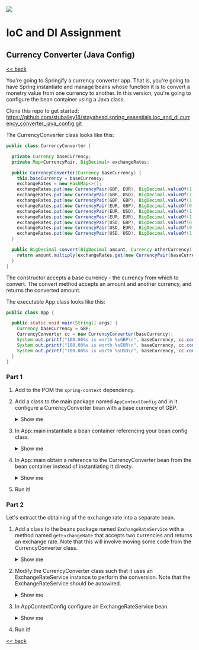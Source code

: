 <img src="../../../../stayahead.png" />

# IoC and DI Assignment

## Currency Converter (Java Config)

[<< back](../../../#ioc-and-di)

You're going to Springify a currency converter app. That is, you're going to have Spring instantiate and manage beans whose function it is to convert a monetry value from one currency to another. In this version, you're going to configure the bean container using a Java class.

Clone this repo to get started: 
https://github.com/stubailey18/stayahead.spring_essentials.ioc_and_di.currency_converter_java_config.git

The CurrencyConverter class looks like this:

```java
public class CurrencyConverter {

  private Currency baseCurrency;
  private Map<CurrencyPair, BigDecimal> exchangeRates;

  public CurrencyConverter(Currency baseCurrency) {
    this.baseCurrency = baseCurrency;
    exchangeRates = new HashMap<>();
    exchangeRates.put(new CurrencyPair(GBP, EUR), BigDecimal.valueOf(1.18));
    exchangeRates.put(new CurrencyPair(GBP, USD), BigDecimal.valueOf(1.31));
    exchangeRates.put(new CurrencyPair(GBP, GBP), BigDecimal.valueOf(1));
    exchangeRates.put(new CurrencyPair(EUR, GBP), BigDecimal.valueOf(0.85));
    exchangeRates.put(new CurrencyPair(EUR, USD), BigDecimal.valueOf(1.11));
    exchangeRates.put(new CurrencyPair(EUR, EUR), BigDecimal.valueOf(1));
    exchangeRates.put(new CurrencyPair(USD, GBP), BigDecimal.valueOf(0.76));
    exchangeRates.put(new CurrencyPair(USD, EUR), BigDecimal.valueOf(0.90));
    exchangeRates.put(new CurrencyPair(USD, USD), BigDecimal.valueOf(1));
  }

  public BigDecimal convert(BigDecimal amount, Currency otherCurrency) {
    return amount.multiply(exchangeRates.get(new CurrencyPair(baseCurrency, otherCurrency)));
  }
}
```

The constructor accepts a base currency - the currency from which to convert. The convert method accepts an amount and another currency, and returns the converted amount.

The executable App class looks like this:

```java
public class App {

  public static void main(String[] args) {
    Currency baseCurrency = GBP;
    CurrencyConverter cc = new CurrencyConverter(baseCurrency);
    System.out.printf("100.00%s is worth %sGBP\n", baseCurrency, cc.convert(BigDecimal.valueOf(100), GBP));
    System.out.printf("100.00%s is worth %sEUR\n", baseCurrency, cc.convert(BigDecimal.valueOf(100), EUR));
    System.out.printf("100.00%s is worth %sUSD\n", baseCurrency, cc.convert(BigDecimal.valueOf(100), USD));
  }
}
```
### Part 1

1. Add to the POM the `spring-context` dependency.

2. Add a class to the main package named `AppContextConfig` and in it configure a CurrencyConverter bean with a base currency of GBP.<details>
    <summary>Show me</summary>

    ```java
    public class AppContextConfig {

      @Bean
      public CurrencyConverter currencyConverter() {
        return new CurrencyConverter(Currency.GBP);
      }
    }
    ```
</details>

3. In App::main instantiate a bean container referencing your bean config class.<details>
    <summary>Show me</summary>

    ```java
    ApplicationContext context = new AnnotationConfigApplicationContext(AppContextConfig.class);
    ```
</details>

4. In App::main obtain a reference to the CurrencyConverter bean from the bean container instead of instantiating it directy.<details>
    <summary>Show me</summary>

    ```java
    CurrencyConverter cc = context.getBean(CurrencyConverter.class);
    ```
</details>

5. Run it!

### Part 2

Let's extract the obtaining of the exchange rate into a separate bean.

1. Add a class to the beans package named `ExchangeRateService` with a method named `getExchangeRate` that accepts two currencies and returns an exchange rate. Note that this will involve moving some code from the CurrencyConverter class.<details>
	<summary>Show me</summary>

	```java
	public class ExchangeRateService {

 	  private Map<CurrencyPair, BigDecimal> exchangeRates;

	  public ExchangeRateService() {
	    exchangeRates = new HashMap<>();
	    exchangeRates.put(new CurrencyPair(GBP, EUR), BigDecimal.valueOf(1.18));
	    exchangeRates.put(new CurrencyPair(GBP, USD), BigDecimal.valueOf(1.31));
	    exchangeRates.put(new CurrencyPair(GBP, GBP), BigDecimal.valueOf(1));
	    exchangeRates.put(new CurrencyPair(EUR, GBP), BigDecimal.valueOf(0.85));
	    exchangeRates.put(new CurrencyPair(EUR, USD), BigDecimal.valueOf(1.11));
	    exchangeRates.put(new CurrencyPair(EUR, EUR), BigDecimal.valueOf(1));
	    exchangeRates.put(new CurrencyPair(USD, GBP), BigDecimal.valueOf(0.76));
	    exchangeRates.put(new CurrencyPair(USD, EUR), BigDecimal.valueOf(0.90));
	    exchangeRates.put(new CurrencyPair(USD, USD), BigDecimal.valueOf(1));
	  }
		
	  public BigDecimal getExchangeRate(Currency from, Currency to) {
	    return exchangeRates.get(new CurrencyPair(from, to));
	  }
	}
	```
</details>

2. Modify the CurrencyConverter class such that it uses an ExchangeRateService instance to perform the conversion. Note that the ExchangeRateService should be autowired.<details>
	<summary>Show me</summary>

	```java
	public class CurrencyConverter {

	  private Currency baseCurrency;

	  @Autowired
	  private ExchangeRateService exchangeRateService;

	  public CurrencyConverter(Currency baseCurrency, ExchangeRateService exchangeRateService) {
	    this.baseCurrency = baseCurrency;
	    this.exchangeRateService = exchangeRateService;
	  }

	  public BigDecimal convert(BigDecimal amount, Currency otherCurrency) {
	    return amount.multiply(exchangeRateService.getExchangeRate(baseCurrency, otherCurrency));
	  }
	}
	```
</details>

3. In AppContextConfig configure an ExchangeRateService bean.<details>
	<summary>Show me</summary>

	```java
	@Bean
	public ExchangeRateService exchangeRateService() {
	  return new ExchangeRateService();
	}
	```
</details>

4. Run it!

[<< back](../../../#ioc-and-di)
